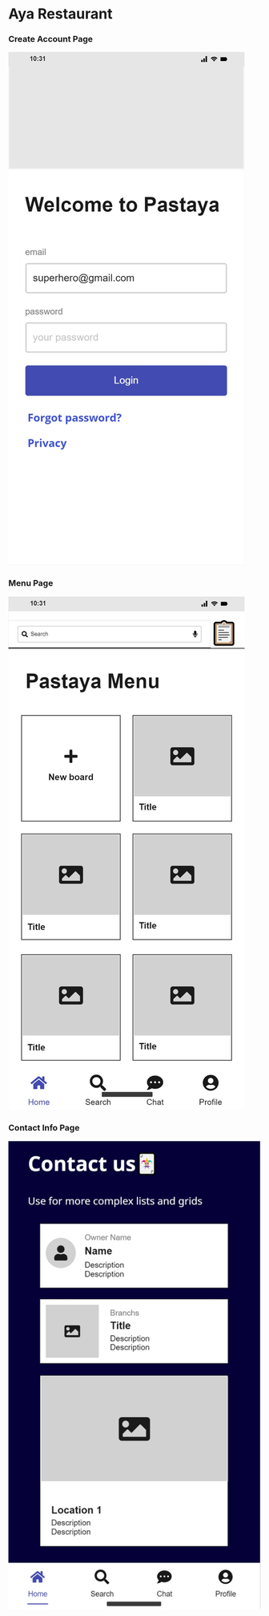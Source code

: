 # Aya Restaurant

### Create Account Page
![createAccountImage](./Images/Mind%20Maps%20-%20Create%20account.jpg)



### Menu Page
![menuImage](./Images/Mind%20Maps%20-%20Menu.jpg)


### Contact Info Page
![contactInfoImage](./Images/Mind%20Maps%20-%20Contact%20Info.jpg)
